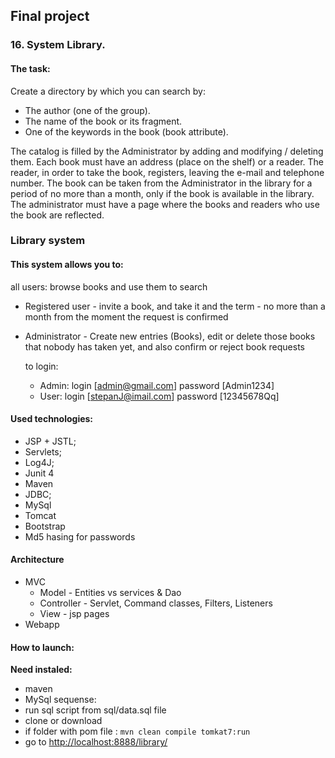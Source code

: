 ## Final project
### 16. System Library.

#### The task:
 Create a directory by which you can search by:
 - The author (one of the group).
 - The name of the book or its fragment.
 - One of the keywords in the book (book attribute).


The catalog is filled by the Administrator by adding and modifying / deleting them. Each book must have an address (place on the shelf) or a reader. The reader, in order to take the book, registers, leaving the e-mail and telephone number. The book can be taken from the Administrator in the library for a period of no more than a month,
only if the book is available in the library. The administrator must have a page where the books and readers who use the book are reflected.

### Library system
#### This system allows you to:

all users: browse books and use them to search
 - Registered user - invite a book, and take it and the term - no more than a month from the moment the request is confirmed
 - Administrator - Create new entries (Books), edit or delete those books that nobody has taken yet, and also confirm or reject book requests


      to login:
   - Admin: login \[admin@gmail.com\] password \[Admin1234]
   - User: login [stepanJ@imail.com] password [12345678Qq]


#### Used technologies:
 - JSP + JSTL;
 - Servlets;
 - Log4J;
 - Junit 4
 - Maven
 - JDBC;
 - MySql
 - Tomcat
 - Bootstrap
 - Md5 hasing for passwords

#### Architecture
 - MVC
    - Model - Entities vs services & Dao
    - Controller - Servlet, Command classes, Filters, Listeners
    - View - jsp pages
 - Webapp

 #### How to launch:
 __Need instaled:__
  - maven
  - MySql
  sequense:
  - run sql script from sql/data.sql file
  - clone or download
  - if folder with pom file : ```mvn clean compile tomkat7:run```
  - go to [http://localhost:8888/library/](http://localhost:8888/library/)


